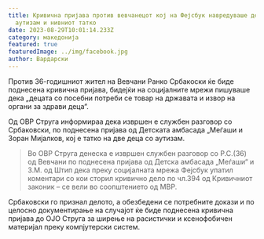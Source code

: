 ```yaml
---
title: Кривична пријава против вевчанецот кој на Фејсбук навредуваше деца со
  аутизам и нивниот татко
date: 2023-08-29T10:01:14.233Z
category: македонија
featured: true
featuredImage: ../img/facebook.jpg
author: Вардарски
---
```

<!--StartFragment-->

Против 36-годишниот жител на Вевчани Ранко Србакоски ќе биде поднесена кривична пријава, бидејќи на социјалните мрежи пишуваше дека „децата со посебни потреби се товар на државата и извор на органи за здрави деца“.



<!--EndFragment--><!--StartFragment-->

Од ОВР Струга информираа дека извршен е службен разговор со Србаковски, по поднесена пријава од Детската амбасада „Меѓаши и Зоран Мијалков, кој е татко на две деца со аутизам.

> Во ОВР Струга денеска е извршен службен разговор со Р.С.(36) од Вевчани по поднесена пријава од Детска амбасада „Меѓаши“ и З.М. од Штип дека преку социјалната мрежа Фејсбук упатил коментари со кои сторил кривично дело по чл.394 од Кривичниот законик – се вели во соопштението од МВР.

Србаковски го признал делото, а обезбедени се потребните докази и по целосно документирање на случајот ќе биде поднесена кривична пријава до ОЈО Струга за ширење на расистички и ксенофобичен материјал преку компјутерски систем.

<!--EndFragment-->